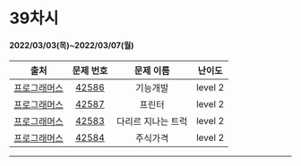 # 39차시
#### 2022/03/03(목)~2022/03/07(월)

|               출처               |                   문제 번호                    |     문제 이름      | 난이도 |
| :------------------------------: | :--------------------------------------------: | :----------------: | :----: |
| [프로그래머스](https://programmers.co.kr/) | [42586](https://programmers.co.kr/learn/courses/30/lessons/42586) | 기능개발 | level 2 |
| [프로그래머스](https://programmers.co.kr/) | [42587](https://programmers.co.kr/learn/courses/30/lessons/42587) | 프린터 | level 2 |
| [프로그래머스](https://programmers.co.kr/) | [42583](https://programmers.co.kr/learn/courses/30/lessons/42583) | 다리르 지나는 트럭 | level 2 |
| [프로그래머스](https://programmers.co.kr/) | [42584](https://programmers.co.kr/learn/courses/30/lessons/42584) | 주식가격 | level 2 |

---

 
